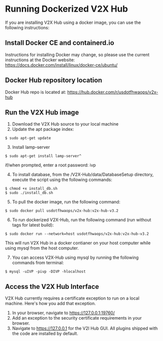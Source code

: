 # Running Dockerized V2X Hub

If you are installing V2X Hub using a docker image, you can use the following instructions:

## Install Docker CE and containerd.io

Instructions for installing Docker may change, so please use the current instructions at the Docker website:
https://docs.docker.com/install/linux/docker-ce/ubuntu/

## Docker Hub repository location

Docker Hub repo is located at: https://hub.docker.com/r/usdotfhwaops/v2x-hub

## Run the V2X Hub image

1.  Download the V2X Hub source to your local machine
2.  Update the apt package index:
```
$ sudo apt-get update
```
3. Install lamp-server
```
$ sudo apt-get install lamp-server^
```
if/when prompted, enter a root password: ivp

4. To install database, from the /V2X-Hub/data/DatabaseSetup directory, execute the script using the following commands:
```
$ chmod +x install_db.sh
$ sudo ./install_db.sh
```
5.  To pull the docker image, run the following command:
```
$ sudo docker pull usdotfhwaops/v2x-hub:v2x-hub-v3.2
```
6.  To run dockerized V2X-Hub, run the following command (run without tags for latest build):
```
$ sudo docker run --network=host usdotfhwaops/v2x-hub:v2x-hub-v3.2
```
This will run V2X Hub in a docker contianer on your host computer while using mysql from the host computer.

7.  You can access V2X-Hub using mysql by running the following commands from terminal:
```
$ mysql -uIVP -pivp -DIVP -hlocalhost
```
## Access the V2X Hub Interface

V2X Hub currently requires a certificate exception to run on a local machine.  Here's how you add that exception.

1.  In your browser, navigate to https://127.0.0.1:19760/
2.  Add an exception to the security certificate requirements in your browser.
3.  Navigate to https://127.0.0.1 for the V2I Hub GUI.  All plugins shipped with the code are installed by default.